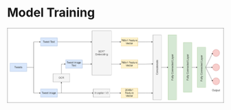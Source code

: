 # Model Training

![alt text](https://github.com/VedantPandya/hateContent-Identification/blob/main/Model/modelTraining/model-Arch.png)
